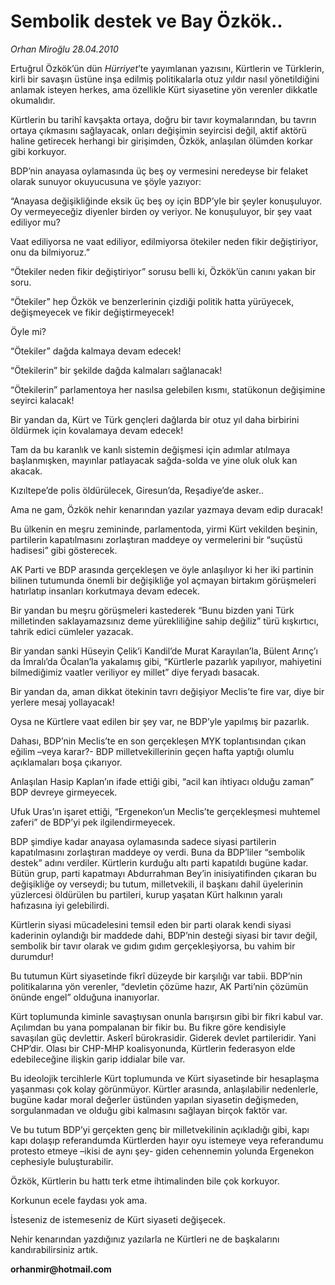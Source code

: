 # Sembolik destek ve Bay Özkök..

*Orhan Miroğlu 28.04.2010*

<div class="yazi"><p>Ertuğrul Özkök’ün dün <i>Hürriyet</i>’te yayımlanan yazısını, Kürtlerin ve Türklerin, kirli bir savaşın üstüne inşa edilmiş politikalarla otuz yıldır nasıl yönetildiğini anlamak isteyen herkes, ama özellikle Kürt siyasetine yön verenler dikkatle okumalıdır. </p>
<p>Kürtlerin bu tarihî kavşakta ortaya, doğru bir tavır koymalarından, bu tavrın ortaya çıkmasını sağlayacak, onları değişimin seyircisi değil, aktif aktörü haline getirecek herhangi bir girişimden, Özkök, anlaşılan ölümden korkar gibi korkuyor.</p>
<p>BDP’nin anayasa oylamasında üç beş oy vermesini neredeyse bir felaket olarak sunuyor okuyucusuna ve şöyle yazıyor:</p>
<p>“Anayasa değişikliğinde eksik üç beş oy için BDP’yle bir şeyler konuşuluyor. Oy vermeyeceğiz diyenler birden oy veriyor. Ne konuşuluyor, bir şey vaat ediliyor mu?</p>
<p>Vaat ediliyorsa ne vaat ediliyor, edilmiyorsa ötekiler neden fikir değiştiriyor, onu da bilmiyoruz.”</p>
<p>“Ötekiler neden fikir değiştiriyor” sorusu belli ki, Özkök’ün canını yakan bir soru. </p>
<p>“Ötekiler” hep Özkök ve benzerlerinin çizdiği politik hatta yürüyecek, değişmeyecek ve fikir değiştirmeyecek! </p>
<p>Öyle mi?</p>
<p>“Ötekiler” dağda kalmaya devam edecek!</p>
<p>“Ötekilerin” bir şekilde dağda kalmaları sağlanacak!</p>
<p>“Ötekilerin” parlamentoya her nasılsa gelebilen kısmı, statükonun değişimine seyirci kalacak!</p>
<p>Bir yandan da, Kürt ve Türk gençleri dağlarda bir otuz yıl daha birbirini öldürmek için kovalamaya devam edecek!</p>
<p>Tam da bu karanlık ve kanlı sistemin değişmesi için adımlar atılmaya başlanmışken, mayınlar patlayacak sağda-solda ve yine oluk oluk kan akacak.</p>
<p>Kızıltepe’de polis öldürülecek, Giresun’da, Reşadiye’de asker..</p>
<p>Ama ne gam, Özkök nehir kenarından yazılar yazmaya devam edip duracak! </p>
<p>Bu ülkenin en meşru zemininde, parlamentoda, yirmi Kürt vekilden beşinin, partilerin kapatılmasını zorlaştıran maddeye oy vermelerini bir “suçüstü hadisesi” gibi gösterecek.</p>
<p>AK Parti ve BDP arasında gerçekleşen ve öyle anlaşılıyor ki her iki partinin bilinen tutumunda önemli bir değişikliğe yol açmayan birtakım görüşmeleri hatırlatıp insanları korkutmaya devam edecek. </p>
<p>Bir yandan bu meşru görüşmeleri kastederek “Bunu bizden yani Türk milletinden saklayamazsınız deme yürekliliğine sahip değiliz” türü kışkırtıcı, tahrik edici cümleler yazacak.</p>
<p>Bir yandan sanki Hüseyin Çelik’i Kandil’de Murat Karayılan’la, Bülent Arınç’ı da İmralı’da Öcalan’la yakalamış gibi, “Kürtlerle pazarlık yapılıyor, mahiyetini bilmediğimiz vaatler veriliyor ey millet” diye feryadı basacak. </p>
<p>Bir yandan da, aman dikkat ötekinin tavrı değişiyor Meclis’te fire var, diye bir yerlere mesaj yollayacak! </p>
<p>Oysa ne Kürtlere vaat edilen bir şey var, ne BDP’yle yapılmış bir pazarlık.</p>
<p>Dahası, BDP’nin Meclis’te en son gerçekleşen MYK toplantısından çıkan eğilim –veya karar?- BDP milletvekillerinin geçen hafta yaptığı olumlu açıklamaları boşa çıkarıyor. </p>
<p>Anlaşılan Hasip Kaplan’ın ifade ettiği gibi, “acil kan ihtiyacı olduğu zaman” BDP devreye girmeyecek.</p>
<p>Ufuk Uras’ın işaret ettiği, “Ergenekon’un Meclis’te gerçekleşmesi muhtemel zaferi” de BDP’yi pek ilgilendirmeyecek. </p>
<p>BDP şimdiye kadar anayasa oylamasında sadece siyasi partilerin kapatılmasını zorlaştıran maddeye oy verdi. Buna da BDP’liler “sembolik destek” adını verdiler. Kürtlerin kurduğu altı parti kapatıldı bugüne kadar. Bütün grup, parti kapatmayı Abdurrahman Bey’in inisiyatifinden çıkaran bu değişikliğe oy verseydi; bu tutum, milletvekili, il başkanı dahil üyelerinin yüzlercesi öldürülen bu partileri, kurup yaşatan Kürt halkının yaralı hafızasına iyi gelebilirdi. </p>
<p>Kürtlerin siyasi mücadelesini temsil eden bir parti olarak kendi siyasi kaderinin oylandığı bir maddede dahi, BDP’nin desteği siyasi bir tavır değil, sembolik bir tavır olarak ve gıdım gıdım gerçekleşiyorsa, bu vahim bir durumdur! </p>
<p>Bu tutumun Kürt siyasetinde fikrî düzeyde bir karşılığı var tabii. BDP’nin politikalarına yön verenler, “devletin çözüme hazır, AK Parti’nin çözümün önünde engel” olduğuna inanıyorlar.</p>
<p>Kürt toplumunda kiminle savaştıysan onunla barışırsın gibi bir fikri kabul var. Açılımdan bu yana pompalanan bir fikir bu. Bu fikre göre kendisiyle savaşılan güç devlettir. Askerî bürokrasidir. Giderek devlet partileridir. Yani CHP’dir. Olası bir CHP-MHP koalisyonunda, Kürtlerin federasyon elde edebileceğine ilişkin garip iddialar bile var. </p>
<p>Bu ideolojik tercihlerle Kürt toplumunda ve Kürt siyasetinde bir hesaplaşma yaşanması çok kolay görünmüyor. Kürtler arasında, anlaşılabilir nedenlerle, bugüne kadar moral değerler üstünden yapılan siyasetin değişmeden, sorgulanmadan ve olduğu gibi kalmasını sağlayan birçok faktör var. </p>
<p>Ve bu tutum BDP’yi gerçekten genç bir milletvekilinin açıkladığı gibi, kapı kapı dolaşıp referandumda Kürtlerden hayır oyu istemeye veya referandumu protesto etmeye –ikisi de aynı şey- giden cehennemin yolunda Ergenekon cephesiyle buluşturabilir. </p>
<p>Özkök, Kürtlerin bu hattı terk etme ihtimalinden bile çok korkuyor.</p>
<p>Korkunun ecele faydası yok ama.</p>
<p>İsteseniz de istemeseniz de Kürt siyaseti değişecek.</p>
<p>Nehir kenarından yazdığınız yazılarla ne Kürtleri ne de başkalarını kandırabilirsiniz artık.</p>
<p><b>orhanmir@hotmail.com</b></p></div>
